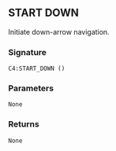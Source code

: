 ## START DOWN

Initiate down-arrow navigation.


### Signature

`C4:START_DOWN ()`


### Parameters

`None`


### Returns

`None`
